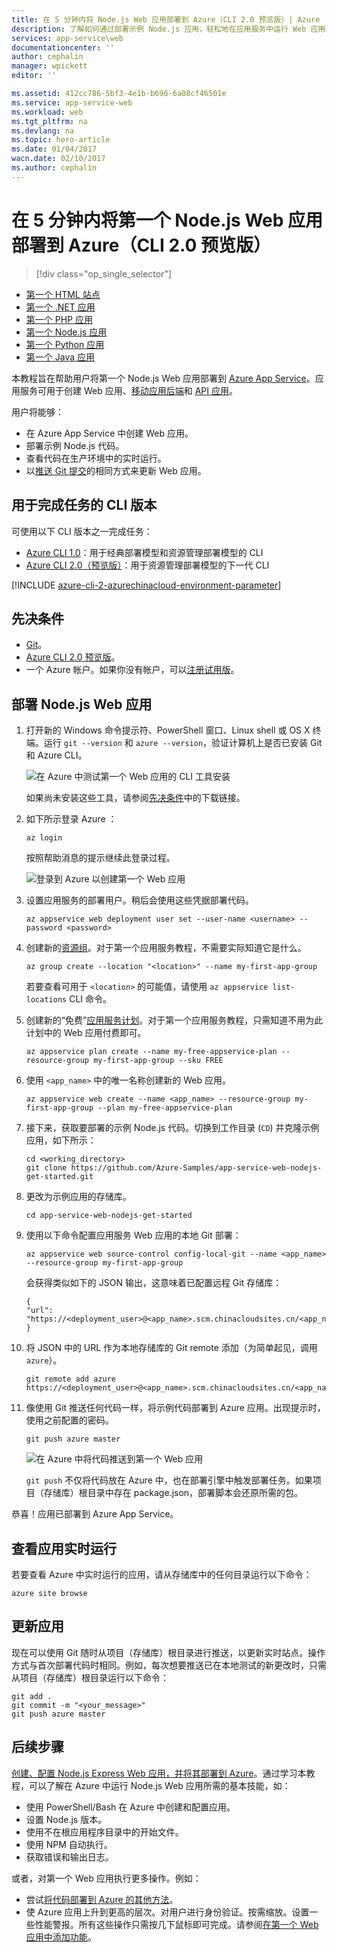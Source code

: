 ```yaml
---
title: 在 5 分钟内将 Node.js Web 应用部署到 Azure（CLI 2.0 预览版）| Azure
description: 了解如何通过部署示例 Node.js 应用，轻松地在应用服务中运行 Web 应用。快速进行实际的开发，立即查看结果。
services: app-service\web
documentationcenter: ''
author: cephalin
manager: wpickett
editor: ''

ms.assetid: 412cc786-5bf3-4e1b-b696-6a08cf46501e
ms.service: app-service-web
ms.workload: web
ms.tgt_pltfrm: na
ms.devlang: na
ms.topic: hero-article
ms.date: 01/04/2017
wacn.date: 02/10/2017
ms.author: cephalin
---
```


# 在 5 分钟内将第一个 Node.js Web 应用部署到 Azure（CLI 2.0 预览版）
> [!div class="op_single_selector"]
- [第一个 HTML 站点](./app-service-web-get-started-html.md)
- [第一个 .NET 应用](./app-service-web-get-started-dotnet.md)
- [第一个 PHP 应用](./app-service-web-get-started-php.md)
- [第一个 Node.js 应用](./app-service-web-get-started-nodejs.md)
- [第一个 Python 应用](./app-service-web-get-started-python.md)
- [第一个 Java 应用](./app-service-web-get-started-java.md)

本教程旨在帮助用户将第一个 Node.js Web 应用部署到 [Azure App Service](../app-service/app-service-value-prop-what-is.md)。应用服务可用于创建 Web 应用、[移动应用后端](../app-service-mobile/index.md)和 [API 应用](../app-service-api/app-service-api-apps-why-best-platform.md)。

用户将能够：

* 在 Azure App Service 中创建 Web 应用。
* 部署示例 Node.js 代码。
* 查看代码在生产环境中的实时运行。
* 以[推送 Git 提交](https://git-scm.com/docs/git-push)的相同方式来更新 Web 应用。

## 用于完成任务的 CLI 版本

可使用以下 CLI 版本之一完成任务：

- [Azure CLI 1.0](./app-service-web-get-started-nodejs-cli-nodejs.md)：用于经典部署模型和资源管理部署模型的 CLI
- [Azure CLI 2.0（预览版）](./app-service-web-get-started-nodejs.md)：用于资源管理部署模型的下一代 CLI

[!INCLUDE [azure-cli-2-azurechinacloud-environment-parameter](../../includes/azure-cli-2-azurechinacloud-environment-parameter.md)]

## <a name="Prerequisites"></a>先决条件
* [Git](http://www.git-scm.com/downloads)。
* [Azure CLI 2.0 预览版](https://docs.microsoft.com/cli/azure/install-az-cli2)。
* 一个 Azure 帐户。如果你没有帐户，可以[注册试用版](https://www.azure.cn/pricing/1rmb-trial/?WT.mc_id=A261C142F)。

## 部署 Node.js Web 应用
1. 打开新的 Windows 命令提示符、PowerShell 窗口、Linux shell 或 OS X 终端。运行 `git --version` 和 `azure --version`，验证计算机上是否已安装 Git 和 Azure CLI。

    ![在 Azure 中测试第一个 Web 应用的 CLI 工具安装](./media/app-service-web-get-started-languages/1-test-tools-2.0.png)

    如果尚未安装这些工具，请参阅[先决条件](#Prerequisites)中的下载链接。
2. 如下所示登录 Azure ：

    ```
    az login
    ```

    按照帮助消息的提示继续此登录过程。

    ![登录到 Azure 以创建第一个 Web 应用](./media/app-service-web-get-started-languages/3-azure-login-2.0.png)  

3. 设置应用服务的部署用户。稍后会使用这些凭据部署代码。

    ```
    az appservice web deployment user set --user-name <username> --password <password>
    ```

3. 创建新的[资源组](../azure-resource-manager/resource-group-overview.md)。对于第一个应用服务教程，不需要实际知道它是什么。

    ```
    az group create --location "<location>" --name my-first-app-group
    ```

    若要查看可用于 `<location>` 的可能值，请使用 `az appservice list-locations` CLI 命令。

3. 创建新的“免费”[应用服务计划](../app-service/azure-web-sites-web-hosting-plans-in-depth-overview.md)。对于第一个应用服务教程，只需知道不用为此计划中的 Web 应用付费即可。

    ```
    az appservice plan create --name my-free-appservice-plan --resource-group my-first-app-group --sku FREE
    ```

4. 使用 `<app_name>` 中的唯一名称创建新的 Web 应用。

    ```
    az appservice web create --name <app_name> --resource-group my-first-app-group --plan my-free-appservice-plan
    ```

4. 接下来，获取要部署的示例 Node.js 代码。切换到工作目录 (`CD`) 并克隆示例应用，如下所示：

    ```
    cd <working_directory>
    git clone https://github.com/Azure-Samples/app-service-web-nodejs-get-started.git
    ```

5. 更改为示例应用的存储库。

    ```
    cd app-service-web-nodejs-get-started
    ```
5. 使用以下命令配置应用服务 Web 应用的本地 Git 部署：

    ```
    az appservice web source-control config-local-git --name <app_name> --resource-group my-first-app-group
    ```

    会获得类似如下的 JSON 输出，这意味着已配置远程 Git 存储库：

    ```
    {
    "url": "https://<deployment_user>@<app_name>.scm.chinacloudsites.cn/<app_name>.git"
    }
    ```

6. 将 JSON 中的 URL 作为本地存储库的 Git remote 添加（为简单起见，调用 `azure`）。

    ```
    git remote add azure https://<deployment_user>@<app_name>.scm.chinacloudsites.cn/<app_name>.git
    ```

7. 像使用 Git 推送任何代码一样，将示例代码部署到 Azure 应用。出现提示时，使用之前配置的密码。

    ```
    git push azure master
    ```

    ![在 Azure 中将代码推送到第一个 Web 应用](./media/app-service-web-get-started-languages/node-git-push.png)  

    `git push` 不仅将代码放在 Azure 中，也在部署引擎中触发部署任务。如果项目（存储库）根目录中存在 package.json，部署脚本会还原所需的包。

恭喜！应用已部署到 Azure App Service。

## 查看应用实时运行
若要查看 Azure 中实时运行的应用，请从存储库中的任何目录运行以下命令：

```
azure site browse
```

## 更新应用
现在可以使用 Git 随时从项目（存储库）根目录进行推送，以更新实时站点。操作方式与首次部署代码时相同。例如，每次想要推送已在本地测试的新更改时，只需从项目（存储库）根目录运行以下命令：

```
git add .
git commit -m "<your_message>"
git push azure master
```

## 后续步骤
[创建、配置 Node.js Express Web 应用，并将其部署到 Azure](./app-service-web-nodejs-get-started.md)。通过学习本教程，可以了解在 Azure 中运行 Node.js Web 应用所需的基本技能，如：

* 使用 PowerShell/Bash 在 Azure 中创建和配置应用。
* 设置 Node.js 版本。
* 使用不在根应用程序目录中的开始文件。
* 使用 NPM 自动执行。
* 获取错误和输出日志。

或者，对第一个 Web 应用执行更多操作。例如：

* 尝试[将代码部署到 Azure 的其他方法](./web-sites-deploy.md)。
* 使 Azure 应用上升到更高的层次。对用户进行身份验证。按需缩放。设置一些性能警报。所有这些操作只需按几下鼠标即可完成。请参阅[在第一个 Web 应用中添加功能](./app-service-web-get-started-2.md)。

<!---HONumber=Mooncake_0206_2017-->
<!--Update_Description: change for azure cli to azure cli 2.0-->